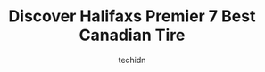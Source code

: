 ---
layout: ampstory
image: https://i0.wp.com/www.auto.or.id/wp-content/uploads/2023/06/canadian-tire-gas-0-halifax-1686324167.jpeg?resize=640,853
author: techidn
featured: false
description: Halifax, Nova Scotia, Canada is a haven for Canadian Tire enthusiasts, boasting an impressive array of 7 top-notch establishments. Whether youre a seasoned connoisseur or simply curious to 
title: Discover Halifaxs Premier 7 Best Canadian Tire
cover:
   title: Discover Halifaxs Premier 7 Best Canadian Tire
   subtitle: AUTO.OR.ID
   background: https://www.auto.or.id/wp-content/uploads/2023/06/canadian-tire-gas-0-halifax-1686324167.jpeg

pages: 
 - layout: thirds
   top: <h1>#1 Canadian Tire</h1>
   bottom: "<p>Shop for appliances, house stuffs, sports, hobbies, all season clothes or outdoor needs. Something of a quick solution for your needs except food.</p>"
   background: https://www.auto.or.id/wp-content/uploads/2023/06/canadian-tire-gas-1-halifax-1686324167.jpeg
   backgroundblur: true
 - layout: thirds
   top: <h1>#2 Canadian Tire</h1>
   bottom: "<p>6203 Quinpool Road, Centre, Halifax, NS B3L 4P6, Canada</p>"
   background: https://www.auto.or.id/wp-content/uploads/2023/06/canadian-tire-gas-2-halifax-1686324168.jpeg
   cta:
      link: https://www.auto.or.id/discover-halifaxs-premier-7-best-canadian-tire/
      text: Discover Halifaxs Premier 7 Best Canadian Tire
 - layout: thirds
   top: <h1>#3 Canadian Tire</h1>
   bottom: "<p>24 Forest Hills Pkwy, Dartmouth, NS B2W 6E4, Canada</p>"
   background: https://images.unsplash.com/photo-1639928846412-63b3f15c6f21?ixlib=rb-4.0.3&ixid=MnwxMjA3fDB8MHxwaG90by1wYWdlfHx8fGVufDB8fHx8&auto=format&fit=crop&w=640&h=853&q=80
   cta:
      link: https://www.auto.or.id/discover-halifaxs-premier-7-best-canadian-tire/
      text: Discover Halifaxs Premier 7 Best Canadian Tire
 - layout: thirds
   top: <h1>#4 Canadian Tire</h1>
   bottom: "<p>150 Damascus Rd, Bedford, NS B4A 0E5, Canada</p>"
   background: https://images.unsplash.com/photo-1632275229274-0f1031f6b16b?ixlib=rb-4.0.3&ixid=MnwxMjA3fDB8MHxwaG90by1wYWdlfHx8fGVufDB8fHx8&auto=format&fit=crop&w=640&h=853&q=80
   cta:
      link: https://www.auto.or.id/discover-halifaxs-premier-7-best-canadian-tire/
      text: Discover Halifaxs Premier 7 Best Canadian Tire
 - layout: thirds
   top: <h1>#5 Canadian Tire</h1>
   bottom: "<p>Downsview Mall, 796 Sackville Dr, Lower Sackville, NS B4E 1R7, Canada</p>"
   background: https://images.unsplash.com/photo-1533690876270-13b7a3fa7a19?ixlib=rb-4.0.3&ixid=MnwxMjA3fDB8MHxwaG90by1wYWdlfHx8fGVufDB8fHx8&auto=format&fit=crop&w=640&h=853&q=80
   cta:
      link: https://www.auto.or.id/discover-halifaxs-premier-7-best-canadian-tire/
      text: Discover Halifaxs Premier 7 Best Canadian Tire
 - layout: thirds
   top: <h1>#6 Canadian Tire</h1>
   bottom: "<p>South Centre, 16 Dentith Rd, Halifax, NS B3R 2H9, Canada</p>"
   background: https://images.unsplash.com/photo-1610998342124-c4fcba4cf4bf?ixlib=rb-4.0.3&ixid=MnwxMjA3fDB8MHxwaG90by1wYWdlfHx8fGVufDB8fHx8&auto=format&fit=crop&w=640&h=853&q=80
   cta:
      link: https://www.auto.or.id/discover-halifaxs-premier-7-best-canadian-tire/
      text: Discover Halifaxs Premier 7 Best Canadian Tire
 - layout: thirds
   top: <h1>#7 Canadian Tire</h1>
   bottom: "<p>5130 St Margarets Bay Rd, Upper Tantallon, NS B3Z 1E2, Canada</p>"
   background: https://images.unsplash.com/photo-1611088135647-aa5eb1b5f390?ixlib=rb-4.0.3&ixid=MnwxMjA3fDB8MHxwaG90by1wYWdlfHx8fGVufDB8fHx8&auto=format&fit=crop&w=640&h=853&q=80
   cta:
      link: https://www.auto.or.id/discover-halifaxs-premier-7-best-canadian-tire/
      text: Discover Halifaxs Premier 7 Best Canadian Tire
 - layout: thirds
   middle: Continue reading...
   background: https://images.unsplash.com/photo-1494976351278-20cf4a33d65b?ixlib=rb-4.0.3&ixid=MnwxMjA3fDB8MHxwaG90by1wYWdlfHx8fGVufDB8fHx8&auto=format&fit=crop&w=640&h=853&q=80
   cta:
      link: https://www.auto.or.id/discover-halifaxs-premier-7-best-canadian-tire/
      text: Discover Halifaxs Premier 7 Best Canadian Tire

---